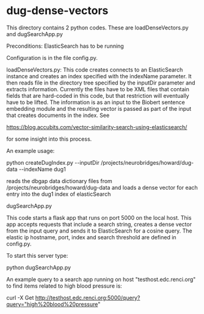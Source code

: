 # dug-dense-vectors
This directory contains 2 python codes. These are loadDenseVectors.py and dugSearchApp.py

Preconditions: ElasticSearch has to be running

Configuration is in the file config.py.  

loadDenseVectors.py:
This code creates connects to an ElasticSearch instance and creates an index specified with the indexName parameter.  It then reads file in the directory tree specified by the inputDir parameter and extracts information. Currently the files have to be XML files that contain fields that are hard-coded in this code, but that restriction will eventually have to be lifted.  The information is as an input to the Biobert sentence embedding module and the resulting vector is passed as part of the input that creates documents in the index. See 

  https://blog.accubits.com/vector-similarity-search-using-elasticsearch/

 for some insight into this process.

An example usage:

python createDugIndex.py --inputDir /projects/neurobridges/howard/dug-data --indexName dug1

reads the dbgap data dictionary files from /projects/neurobridges/howard/dug-data and loads a dense vector for each entry into the dug1 index of elasticSearch

dugSearchApp.py

This code starts a flask app that runs on port 5000 on the local host.  This app accepts requests that include a search string, creates a dense vector from the input query and sends it to ElasticSearch for a cosine query. The elastic ip hostname, port, index and search threshold are defined in config.py.

To start this server type:

python dugSearchApp.py

An example query to a search app running on host "testhost.edc.renci.org" to find items related to high blood pressure is:

curl -X Get  http://testhost.edc.renci.org:5000/query?query="high%20blood%20pressure" 
